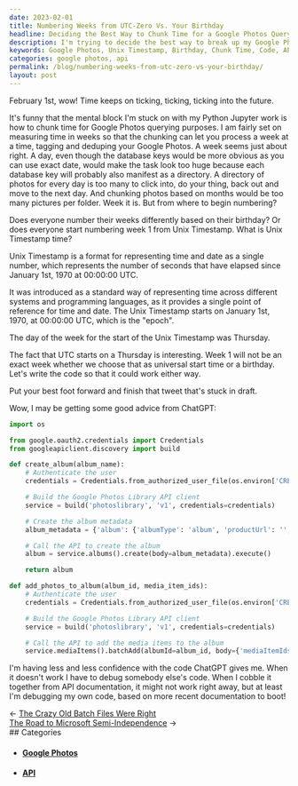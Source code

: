 ```yaml
---
date: 2023-02-01
title: Numbering Weeks from UTC-Zero Vs. Your Birthday
headline: Deciding the Best Way to Chunk Time for a Google Photos Querying Project
description: I'm trying to decide the best way to break up my Google Photos querying project into chunks of time. Should I use weeks measured from Unix Timestamp or from my own birthday? I'm now considering writing my own code, as I'm losing faith in the code I was given from ChatGPT. Read more to find out how I'm tackling this project.
keywords: Google Photos, Unix Timestamp, Birthday, Chunk Time, Code, API, Documentation
categories: google photos, api
permalink: /blog/numbering-weeks-from-utc-zero-vs-your-birthday/
layout: post
---
```



February 1st, wow! Time keeps on ticking, ticking, ticking into the future.

It's funny that the mental block I'm stuck on with my Python Jupyter work is
how to chunk time for Google Photos querying purposes. I am fairly set on
measuring time in weeks so that the chunking can let you process a week at a
time, tagging and deduping your Google Photos. A week seems just about right. A
day, even though the database keys would be more obvious as you can use exact
date, would make the task look too huge because each database key will probably
also manifest as a directory. A directory of photos for every day is too many
to click into, do your thing, back out and move to the next day. And chunking
photos based on months would be too many pictures per folder. Week it is. But
from where to begin numbering?

Does everyone number their weeks differently based on their birthday? Or does
everyone start numbering week 1 from Unix Timestamp. What is Unix Timestamp
time?

Unix Timestamp is a format for representing time and date as a single number,
which represents the number of seconds that have elapsed since January 1st,
1970 at 00:00:00 UTC.

It was introduced as a standard way of representing time across different
systems and programming languages, as it provides a single point of reference
for time and date. The Unix Timestamp starts on January 1st, 1970, at 00:00:00
UTC, which is the "epoch".

The day of the week for the start of the Unix Timestamp was Thursday.

The fact that UTC starts on a Thursday is interesting. Week 1 will not be an
exact week whether we choose that as universal start time or a birthday. Let's
write the code so that it could work either way.

Put your best foot forward and finish that tweet that's stuck in draft.

Wow, I may be getting some good advice from ChatGPT:

```python
import os

from google.oauth2.credentials import Credentials
from googleapiclient.discovery import build

def create_album(album_name):
    # Authenticate the user
    credentials = Credentials.from_authorized_user_file(os.environ['CREDENTIALS_FILE'])

    # Build the Google Photos Library API client
    service = build('photoslibrary', 'v1', credentials=credentials)

    # Create the album metadata
    album_metadata = {'album': {'albumType': 'album', 'productUrl': '', 'isWriteable': True, 'albumMetadata': {'albumTitle': {'text': album_name}}}}

    # Call the API to create the album
    album = service.albums().create(body=album_metadata).execute()

    return album

def add_photos_to_album(album_id, media_item_ids):
    # Authenticate the user
    credentials = Credentials.from_authorized_user_file(os.environ['CRENTIALS_FILE'])

    # Build the Google Photos Library API client
    service = build('photoslibrary', 'v1', credentials=credentials)

    # Call the API to add the media items to the album
    service.mediaItems().batchAdd(albumId=album_id, body={'mediaItemIds': media_item_ids}).execute()
```

I'm having less and less confidence with the code ChatGPT gives me. When it
doesn't work I have to debug somebody else's code. When I cobble it together
from API documentation, it might not work right away, but at least I'm
debugging my own code, based on more recent documentation to boot!


<div class="post-nav"><div class="post-nav-prev"><span class="arrow">&larr;&nbsp;</span><a href="/blog/the-crazy-old-batch-files-were-right">The Crazy Old Batch Files Were Right</a></div><div class="post-nav-next"><a href="/blog/the-road-to-microsoft-semi-independence">The Road to Microsoft Semi-Independence</a><span class="arrow">&nbsp;&rarr;</span></div></div>
## Categories

<ul>
<li><h4><a href='/google-photos/'>Google Photos</a></h4></li>
<li><h4><a href='/api/'>API</a></h4></li></ul>